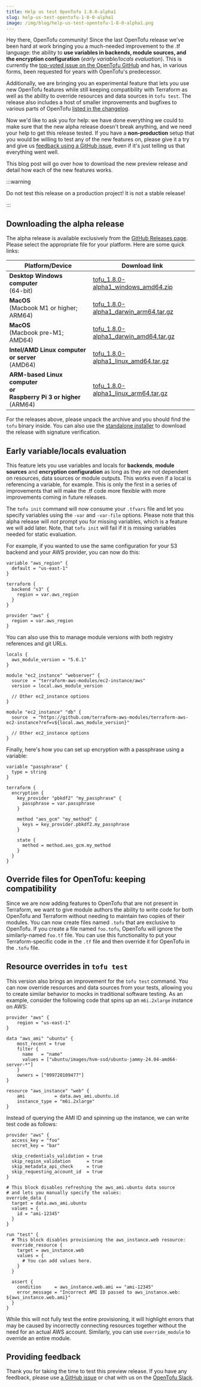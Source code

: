 ```yaml
---
title: Help us test OpenTofu 1.8.0-alpha1
slug: help-us-test-opentofu-1-8-0-alpha1
image: /img/blog/help-us-test-opentofu-1-8-0-alpha1.png
---
```


Hey there, OpenTofu community! Since the last OpenTofu release we've been hard at work bringing you a much-needed improvement to the .tf language: the ability to **use variables in backends, module sources, and the encryption configuration** (*early variable/locals evaluation*). This is currently the [top-voted issue on the OpenTofu GitHub](https://github.com/opentofu/opentofu/issues/1496) and has, in various forms, been requested for years with OpenTofu's predecessor.

Additionally, we are bringing you an experimental feature that lets you use new OpenTofu features while still keeping compatibility with Terraform as well as the ability to override resources and data sources in `tofu test`. The release also includes a host of smaller improvements and bugfixes to various parts of OpenTofu [listed in the changelog](https://github.com/opentofu/opentofu/blob/main/CHANGELOG.md). 

Now we'd like to ask you for help: we have done everything we could to make sure that the new alpha release doesn't break anything, and we need your help to get this release tested. If you have a **non-production** setup that you would be willing to test any of the new features on, please give it a try and give us [feedback using a GitHub issue](https://github.com/opentofu/opentofu/issues/new/choose), even if it's just telling us that everything went well.

This blog post will go over how to download the new preview release and detail how each of the new features works.

:::warning

Do not test this release on a production project! It is not a stable release!

:::


## Downloading the alpha release

The alpha release is available exclusively from the [GitHub Releases page](https://github.com/opentofu/opentofu/releases/tag/v1.8.0-alpha1). Please select the appropriate file for your platform. Here are some quick links:

| Platform/Device                                                                 | Download link                                                                                                                                       |
|---------------------------------------------------------------------------------|-----------------------------------------------------------------------------------------------------------------------------------------------------|
| **Desktop Windows computer**<br />(64-bit)                                      | [tofu_1.8.0-alpha1_windows_amd64.zip](https://github.com/opentofu/opentofu/releases/download/v1.7.0-alpha1/tofu_1.7.0-alpha1_windows_amd64.zip)     |
| **MacOS**<br />(Macbook M1 or higher; ARM64)                                    | [tofu_1.8.0-alpha1_darwin_arm64.tar.gz](https://github.com/opentofu/opentofu/releases/download/v1.7.0-alpha1/tofu_1.7.0-alpha1_darwin_arm64.tar.gz) |
| **MacOS**<br />(Macbook pre-M1; AMD64)                                          | [tofu_1.8.0-alpha1_darwin_amd64.tar.gz](https://github.com/opentofu/opentofu/releases/download/v1.7.0-alpha1/tofu_1.7.0-alpha1_darwin_amd64.tar.gz) |
| **Intel/AMD Linux computer or server**<br />(AMD64)                             | [tofu_1.8.0-alpha1_linux_amd64.tar.gz](https://github.com/opentofu/opentofu/releases/download/v1.7.0-alpha1/tofu_1.7.0-alpha1_linux_amd64.tar.gz)   |
| **ARM-based Linux computer<br />or<br />Raspberry Pi 3 or higher**<br />(ARM64) | [tofu_1.8.0-alpha1_linux_arm64.tar.gz](https://github.com/opentofu/opentofu/releases/download/v1.7.0-alpha1/tofu_1.7.0-alpha1_linux_arm64.tar.gz)   |

For the releases above, please unpack the archive and you should find the `tofu` binary inside. You can also use the [standalone installer](https://opentofu.org/docs/intro/install/standalone/) to download the release with signature verification.

## Early variable/locals evaluation

This feature lets you use variables and locals for **backends**, **module sources** and **encryption configuration** as long as they are not dependent on resources, data sources or module outputs. This works even if a local is referencing a variable, for example. This is only the first in a series of improvements that will make the .tf code more flexible with more improvements coming in future releases.

The `tofu init` command will now consume your `.tfvars` file and let you specify variables using the `-var` and `-var-file` options. Please note that this alpha release will *not* prompt you for missing variables, which is a feature we will add later. Note, that `tofu init` will fail if it is missing variables needed for static evaluation.

For example, if you wanted to use the same configuration for your S3 backend and your AWS provider, you can now do this:

```hcl
variable "aws_region" {
  default = "us-east-1"
}

terraform {
  backend "s3" {
    region = var.aws_region
  }
}

provider "aws" {
  region = var.aws_region
}
```

You can also use this to manage module versions with both registry references and git URLs.

```hcl
locals {
  aws_module_version = "5.6.1"
}

module "ec2_instance" "webserver" {
  source  = "terraform-aws-modules/ec2-instance/aws"
  version = local.aws_module_version

  // Other ec2_instance options
}

module "ec2_instance" "db" {
  source  = "https://github.com/terraform-aws-modules/terraform-aws-ec2-instance?ref=v${local.aws_module_version}"

  // Other ec2_instance options
}
```

Finally, here's how you can set up encryption with a passphrase using a variable:

```hcl
variable "passphrase" {
  type = string
}

terraform {
  encryption {
    key_provider "pbkdf2" "my_passphrase" {
      passphrase = var.passphrase
    }

    method "aes_gcm" "my_method" {
      keys = key_provider.pbkdf2.my_passphrase
    }

    state {
      method = method.aes_gcm.my_method
    }
  }
}
```

## Override files for OpenTofu: keeping compatibility

Since we are now adding features to OpenTofu that are not present in Terraform, we want to give module authors the ability to write code for both OpenTofu and Terraform without needing to maintain two copies of their modules. You can now create files named `.tofu` that are exclusive to OpenTofu. If you create a file named `foo.tofu`, OpenTofu will ignore the similarly-named `foo.tf` file. You can use this functionality to put your Terraform-specific code in the `.tf` file and then override it for OpenTofu in the `.tofu` file.

## Resource overrides in `tofu test`

This version also brings an improvement for the `tofu test` command. You can now override resources and data sources from your tests, allowing you to create similar behavior to mocks in traditional software testing. As an example, consider the following code that spins up an `m6i.2xlarge` instance on AWS:

```hcl
provider "aws" {
    region = "us-east-1"
}

data "aws_ami" "ubuntu" {
    most_recent = true
    filter {
      name   = "name"
      values = ["ubuntu/images/hvm-ssd/ubuntu-jammy-24.04-amd64-server-*"]
    }
    owners = ["099720109477"]
}

resource "aws_instance" "web" {
    ami           = data.aws_ami.ubuntu.id
    instance_type = "m6i.2xlarge"
}
```

Instead of querying the AMI ID and spinning up the instance, we can write test code as follows:

```hcl
provider "aws" {
  access_key = "foo"
  secret_key = "bar"

  skip_credentials_validation = true
  skip_region_validation      = true
  skip_metadata_api_check     = true
  skip_requesting_account_id  = true
}

# This block disables refreshing the aws_ami.ubuntu data source
# and lets you manually specify the values:
override_data {
  target = data.aws_ami.ubuntu
  values = {
    id = "ami-12345"
  }
}

run "test" {
  # This block disables provisioning the aws_instance.web resource:
  override_resource {
    target = aws_instance.web
    values = {
      # You can add values here.
    }
  }

  assert {
    condition     = aws_instance.web.ami == "ami-12345"
    error_message = "Incorrect AMI ID passed to aws_instance.web: ${aws_instance.web.ami}"
  }
}
```

While this will not fully test the entire provisioning, it will highlight errors that may be caused by incorrectly connecting resources together without the need for an actual AWS account. Similarly, you can use `override_module` to override an entire module.

## Providing feedback

Thank you for taking the time to test this preview release. If you have any feedback, please use [a GitHub issue](https://github.com/opentofu/opentofu/issues/new/choose) or chat with us on the [OpenTofu Slack](https://opentofu.org/slack/).

